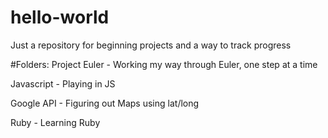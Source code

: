 # hello-world
Just a repository for beginning projects and a way to track progress

#Folders:
  Project Euler - Working my way through Euler, one step at a time
  
  Javascript - Playing in JS
  
  Google API - Figuring out Maps using lat/long
  
  Ruby - Learning Ruby
